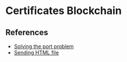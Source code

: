 # Certificates Blockchain






## References
* [Solving the port problem](https://medium.com/@oaeskuruni27/3-tricks-for-solving-the-heroku-application-error-adeef5782b9d)
* [Sending HTML file](https://codeforgeek.com/render-html-file-expressjs/)